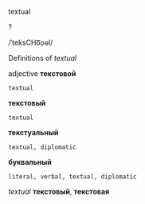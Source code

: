textual

?

/ˈteksCHo͞oəl/

Definitions of _textual_

adjective
**текстовой**

    textual
**текстовый**

    textual
**текстуальный**

    textual, diplomatic
**буквальный**

    literal, verbal, textual, diplomatic

_textual_
**текстовый**, **текстовая**